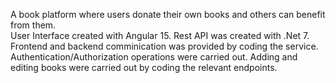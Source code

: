 A book platform where users donate their own books and others can benefit from them.  
User Interface created with Angular 15. 
Rest API was created with .Net 7. 
Frontend and backend comminication was provided by coding the service. 
Authentication/Authorization operations were carried out. 
Adding and editing books were carried out by coding the relevant endpoints.
